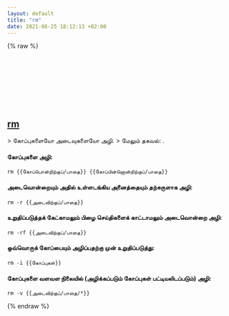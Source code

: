 ```yaml
---
layout: default
title: "rm"
date: 2021-06-25 18:12:13 +02:00
---
```

{% raw %}
<h2 id="rm">
  <a href="/ta/common/rm.html">rm</a> <a href="#rm"><svg class="icon">
    <use href="/assets/images/unicode_sprite.svg#link" />
  </svg></a>
</h2>
> கோப்புகளையோ அடைவுகளையோ அழி.
> மேலும் தகவல்: <https://www.gnu.org/software/coreutils/rm>.

#### கோப்புகளை அழி:
```shell
rm {{கோப்பொன்றிற்குப்/பாதை}} {{கோப்பின்னொன்றிற்குப்/பாதை}}
```
#### அடைவொன்றையும் அதில் உள்ளடங்கிய அனைத்தையும் தற்சுருளாக அழி:
```shell
rm -r {{அடைவிற்குப்/பாதை}}
```
#### உறுதிப்படுத்தக் கேட்காமலும் பிழை செய்திகளைக் காட்டாமலும் அடைவொன்றை அழி:
```shell
rm -rf {{அடைவிற்குப்/பாதை}}
```
#### ஒவ்வொருக் கோப்பையும் அழிப்பதற்கு முன் உறுதிப்படுத்து:
```shell
rm -i {{கோப்புகள்}}
```
#### கோப்புகளை வளவள நிலையில் (அழிக்கப்படும் கோப்புகள் பட்டியலிடப்படும்) அழி:
```shell
rm -v {{அடைவிற்குப்/பாதை/*}}
```
{% endraw %}